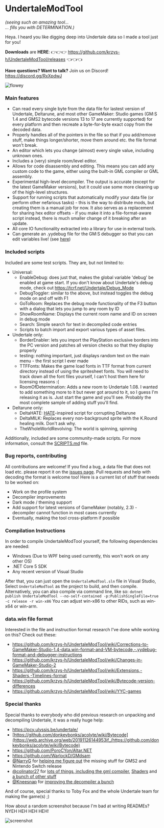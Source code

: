 # UndertaleModTool
*(seeing such an amazing tool...<br/>
... fills you with DETERMINATION.)*

Heya. I heard you like digging deep into Undertale data so I made a tool just for you! 

**Downloads** are **HERE**: :point_right::point_right::point_right: https://github.com/krzys-h/UndertaleModTool/releases :point_left::point_left::point_left:

**Have questions? Want to talk?** Join us on Discord! https://discord.gg/RxXpdwJ

![flowey](flowey.png)

### Main features
* Can read every single byte from the data file for lastest version of Undertale, Deltarune, and most other GameMaker: Studio games (GM:S 1.4 and GMS2 bytecode versions 13 to 17 are currently supported) for every platform and then recreate a byte-for-byte exact copy from the decoded data.
* Properly handles all of the pointers in the file so that if you add/remove stuff, make things longer/shorter, move them around etc. the file format won't break.
* An editor which lets you change (almost) every single value, including unknown ones.
* Includes a (very) simple room/level editor.
* Allows for code disassembly and editing. This means you can add any custom code to the game, either using the built-in GML compiler or GML assembly.
* Experimental high-level decompiler. The output is accurate (except for the latest GameMaker versions), but it could use some more cleaning up of the high-level structures.
* Support for running scripts that automatically modify your data file (or perform other nefarious tasks) - this is the way to distribute mods, but creating them is a manual job for now. It also serves as a replacement for sharing hex editor offsets - if you make it into a file-format-aware script instead, there is much smaller change of it breaking after an update.
* All core IO functionality extracted into a library for use in external tools.
* Can generate an .yydebug file for the GM:S debugger so that you can edit variables live! (see [here](https://github.com/krzys-h/UndertaleModTool/wiki/Corrections-to-Game-Maker:-Studio-1.4-data.win-format-and-VM-bytecode,-.yydebug-format-and-debugger-instructions#yydebug-file-format))

### Included scripts
Included are some test scripts. They are, but not limited to:
* Universal:
  * EnableDebug: does just that, makes the global variable 'debug' be enabled at game start. If you don't know about Undertale's debug mode, check out https://tcrf.net/Undertale/Debug_Mode
  * DebugToggler: similar to the above, but instead toggles the debug mode on and off with F1
  * GoToRoom: Replaces the debug mode functionality of the F3 button with a dialog that lets you jump to any room by ID
  * ShowRoomName: Displays the current room name and ID on screen in debug mode
  * Search: Simple search for text in decompiled code entries
  * Scripts to batch import and export various types of asset files.
* Undertale only:
  * BorderEnabler: lets you import the PlayStation exclusive borders into the PC version and patches all version checks so that they display properly
  * testing: nothing important, just displays random text on the main menu - the first script I ever made
  * TTFFonts: Makes the game load fonts in TTF format from current directory instead of using the spritesheet fonts. You will need to track down all the font files yourself, I can't host them here for licensing reasons :(
  * RoomOfDetermination: Adds a new room to Undertale 1.08. I wanted to add something more to it but never got around to it, so I guess I'm releasing it as is. Just start the game and you'll see. Probably the most complete sample of adding stuff you'll find.
* Deltarune only:
  * DeltaHATE: [HATE](https://www.reddit.com/r/Undertale/comments/41lb16/hate_the_undertale_corruptor/)-inspired script for corrupting Deltarune
  * DeltaMILK: Replaces every non-background sprite with the K.Round healing milk. Don't ask why.
  * TheWholeWorldRevolving: The world is spinning, spinning
  
Additionally, included are some community-made scripts. For more information, consult the [SCRIPTS.md](https://github.com/krzys-h/UndertaleModTool/blob/master/SCRIPTS.md) file.

### Bug reports, contributing
All contributions are welcome! If you find a bug, a data file that does not load etc. please report it on the [issues page](https://github.com/krzys-h/UndertaleModTool/issues). Pull requests and help with decoding the format is welcome too! Here is a current list of stuff that needs to be worked on:
* Work on the profile system
* Decompiler improvements
* Dark mode / theming support
* Add support for latest versions of GameMaker (notably, 2.3) - decompiler cannot function in most cases currently
* Eventually, making the tool cross-platform if possible

### Compilation Instructions
In order to compile UndertaleModTool yourself, the following dependencies are needed:
* Windows (Due to WPF being used currently, this won't work on any other OS)
* .NET Core 5 SDK
* Any recent version of Visual Studio

After that, you can just open the `UndertaleModTool.sln` file in Visual Studio, Select `UndertaleModTool` as the project to build, and then compile.  
Alternatively, you can also compile via command line, like so: `dotnet publish UndertaleModTool --no-self-contained -p:PublishSingleFile=true -c release -r win-x86`
You can adjust win-x86 to other RIDs, such as win-x64 or win-arm.

### data.win file format
Interested in the file and instruction format research I've done while working on this? Check out these:
* https://github.com/krzys-h/UndertaleModTool/wiki/Corrections-to-GameMaker-Studio-1.4-data.win-format-and-VM-bytecode,-.yydebug-format-and-debugger-instructions
* https://github.com/krzys-h/UndertaleModTool/wiki/Changes-in-GameMaker-Studio-2
* https://github.com/krzys-h/UndertaleModTool/wiki/Extensions,-Shaders,-Timelines-format
* https://github.com/krzys-h/UndertaleModTool/wiki/Bytecode-version-differences
* https://github.com/krzys-h/UndertaleModTool/wiki/YYC-games

### Special thanks
Special thanks to everybody who did previous research on unpacking and decompiling Undertale, it was a really huge help:
* https://pcy.ulyssis.be/undertale/
* [https://github.com/donkeybonks/acolyte/wiki/Bytecode](https://web.archive.org/web/20191126144953if_/https://github.com/donkeybonks/acolyte/wiki/Bytecode)
* https://github.com/PoroCYon/Altar.NET
* https://github.com/WarlockD/GMdsam
* [@NarryG](https://github.com/NarryG) for [helping me figure out](https://github.com/krzys-h/UndertaleModTool/issues/3) the missing stuff for GMS2 and Nintendo Switch release
* [@colinator27](https://github.com/colinator27) for [lots of things, including the gml compiler](https://github.com/krzys-h/UndertaleModTool/issues/4), [Sha](https://github.com/krzys-h/UndertaleModTool/issues/13)[ders](https://github.com/krzys-h/UndertaleModTool/pull/25) and [a bunch of other stuff](https://github.com/krzys-h/UndertaleModTool/pull/30)
* [@Kneesnap](https://github.com/Kneesnap) for [improving the decompiler a bunch](https://github.com/krzys-h/UndertaleModTool/pull/162)

And of course, special thanks to Toby Fox and the whole Undertale team for making the game(s) ;)

How about a random screenshot because I'm bad at writing READMEs? NYEH HEH HEH HEH!

![screenshot](screenshot.png)
